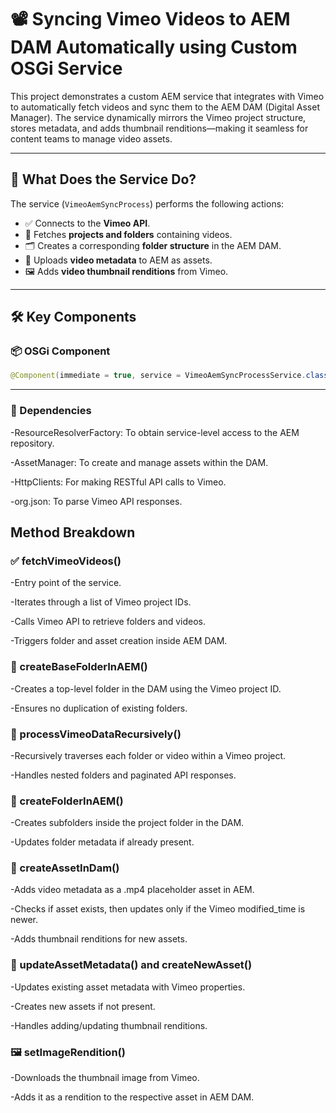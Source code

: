 # 📽️ Syncing Vimeo Videos to AEM DAM Automatically using Custom OSGi Service

This project demonstrates a custom AEM service that integrates with Vimeo to automatically fetch videos and sync them to the AEM DAM (Digital Asset Manager). The service dynamically mirrors the Vimeo project structure, stores metadata, and adds thumbnail renditions—making it seamless for content teams to manage video assets.

---

## 🔧 What Does the Service Do?

The service (`VimeoAemSyncProcess`) performs the following actions:

- ✅ Connects to the **Vimeo API**.
- 📁 Fetches **projects and folders** containing videos.
- 🗂️ Creates a corresponding **folder structure** in the AEM DAM.
- 📝 Uploads **video metadata** to AEM as assets.
- 🖼️ Adds **video thumbnail renditions** from Vimeo.

---

## 🛠️ Key Components

### 📦 OSGi Component

```java
@Component(immediate = true, service = VimeoAemSyncProcessService.class)
```
---

### 🔑 Dependencies
-ResourceResolverFactory: To obtain service-level access to the AEM repository.

-AssetManager: To create and manage assets within the DAM.

-HttpClients: For making RESTful API calls to Vimeo.

-org.json: To parse Vimeo API responses.


## Method Breakdown
### ✅ fetchVimeoVideos()
-Entry point of the service.

-Iterates through a list of Vimeo project IDs.

-Calls Vimeo API to retrieve folders and videos.

-Triggers folder and asset creation inside AEM DAM.

### 📁 createBaseFolderInAEM()
-Creates a top-level folder in the DAM using the Vimeo project ID.

-Ensures no duplication of existing folders.

### 🔁 processVimeoDataRecursively()
-Recursively traverses each folder or video within a Vimeo project.

-Handles nested folders and paginated API responses.

### 📂 createFolderInAEM()
-Creates subfolders inside the project folder in the DAM.

-Updates folder metadata if already present.

### 🎥 createAssetInDam()
-Adds video metadata as a .mp4 placeholder asset in AEM.

-Checks if asset exists, then updates only if the Vimeo modified_time is newer.

-Adds thumbnail renditions for new assets.

### 🧠 updateAssetMetadata() and createNewAsset()
-Updates existing asset metadata with Vimeo properties.

-Creates new assets if not present.

-Handles adding/updating thumbnail renditions.

### 🖼️ setImageRendition()
-Downloads the thumbnail image from Vimeo.

-Adds it as a rendition to the respective asset in AEM DAM.

